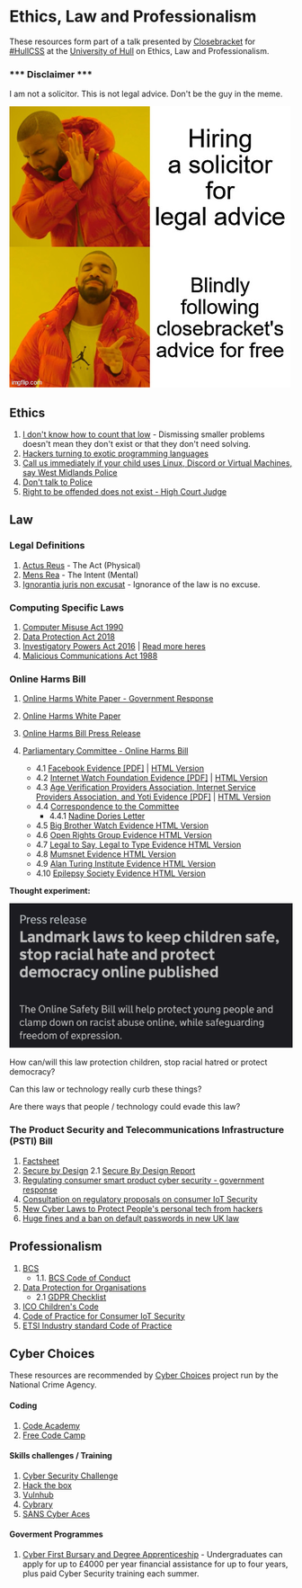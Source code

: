 # Ethics, Law and Professionalism

These resources form part of a talk presented by [Closebracket](https://www.github.com/closebracket) for [#HullCSS](https://www.hullcss.org) at the [University of Hull](https://hull.ac.uk) on Ethics, Law and Professionalism.

### *** Disclaimer ***

I am not a solicitor. This is not legal advice. Don't be the guy in the meme.

![Not a solicitor](/img/notsolicitor.jpg "Not a solicitor")

## Ethics
1. [I don't know how to count that low](https://acesounderglass.com/2021/10/20/i-dont-know-how-to-count-that-low/) - Dismissing smaller problems doesn't mean they don't exist or that they don't need solving.
2. [Hackers turning to exotic programming languages](https://thehackernews.com/2021/07/hackers-turning-to-exotic-programming.html?m=1)
3. [Call us immediately if your child uses Linux, Discord or Virtual Machines, say West Midlands Police](https://www.theregister.com/2020/02/14/silly_police_infosec_parental_advice_poster/)
4. [Don't talk to Police](https://www.youtube.com/watch?v=d-7o9xYp7eE)
5. [Right to be offended does not exist - High Court Judge](https://www.dailymail.co.uk/news/article-7710009/Right-offended-does-not-exist-says-High-Court-judge.html)


## Law

### Legal Definitions
1. [Actus Reus](https://e-lawresources.co.uk/Actus-reus.php) - The Act (Physical)
2. [Mens Rea](https://e-lawresources.co.uk/Mens-rea-intention.php) - The Intent (Mental)
3. [Ignorantia juris non excusat](https://thelawpedia.co.uk/ignorantia-juris-non-excusat/) - Ignorance of the law is no excuse.

### Computing Specific Laws
1. [Computer Misuse Act 1990](https://www.legislation.gov.uk/ukpga/1990/18/contents)
2. [Data Protection Act 2018](https://www.legislation.gov.uk/ukpga/2018/12/contents/enacted)
3. [Investigatory Powers Act 2016](https://www.gov.uk/government/collections/investigatory-powers-bill) | [Read more heres](https://bills.parliament.uk/bills/1749)
4. [Malicious Communications Act 1988](https://www.legislation.gov.uk/ukpga/1988/27/section/1)

### Online Harms Bill 
1. [Online Harms White Paper - Government Response](https://www.gov.uk/government/consultations/online-harms-white-paper/outcome/online-harms-white-paper-full-government-response)
2. [Online Harms White Paper](https://www.gov.uk/government/consultations/online-harms-white-paper/online-harms-white-paper)
3. [Online Harms Bill Press Release](https://www.gov.uk/government/news/landmark-laws-to-keep-children-safe-stop-racial-hate-and-protect-democracy-online-published)



4. [Parliamentary Committee - Online Harms Bill](https://committees.parliament.uk/work/1432/online-safety-and-online-harms/)
    - 4.1 [Facebook Evidence [PDF]](https://committees.parliament.uk/writtenevidence/39559/pdf/) | [HTML Version](https://committees.parliament.uk/writtenevidence/39559/html/)
    - 4.2 [Internet Watch Foundation Evidence [PDF]](https://committees.parliament.uk/writtenevidence/39541/pdf/) | [HTML Version](https://committees.parliament.uk/oralevidence/2983/html/)
    - 4.3 [Age Verification Providers Association, Internet Service Providers Association, and Yoti Evidence [PDF]](https://committees.parliament.uk/oralevidence/2984/pdf/) | [HTML Version](https://committees.parliament.uk/oralevidence/2984/html/)
    - 4.4 [Correspondence to the Committee](https://committees.parliament.uk/work/1432/online-safety-and-online-harms/publications/3/correspondence/)
        - 4.4.1 [Nadine Dories Letter](/img/letter-nadine-dorries.png)
    - 4.5 [Big Brother Watch Evidence HTML Version](https://committees.parliament.uk/writtenevidence/38675/html/)
    - 4.6 [Open Rights Group Evidence HTML Version](https://committees.parliament.uk/writtenevidence/38614/html/)
    - 4.7 [Legal to Say, Legal to Type Evidence HTML Version](https://committees.parliament.uk/writtenevidence/38625/html/)
    - 4.8 [Mumsnet Evidence HTML Version](https://committees.parliament.uk/writtenevidence/38578/html/)
    - 4.9 [Alan Turing Institute Evidence HTML Version](https://committees.parliament.uk/writtenevidence/38395/html/)
    - 4.10 [Epilepsy Society Evidence HTML Version](https://committees.parliament.uk/writtenevidence/38476/html/)
    
**Thought experiment:**

![Screenshot of Pressrelease](/img/screenshot-pr.png "Screenshot of PR")

 How can/will this law protection children, stop racial hatred or protect democracy? 

 Can this law or technology really curb these things? 

 Are there ways that people / technology could evade this law?

 ### The Product Security and Telecommunications Infrastructure (PSTI) Bill 
1. [Factsheet](https://www.gov.uk/government/collections/the-product-security-and-telecommunications-infrastructure-psti-bill-factsheets)
2. [Secure by Design](https://www.gov.uk/government/collections/secure-by-design)
    2.1 [Secure By Design Report](https://www.gov.uk/government/publications/secure-by-design-report)
3. [Regulating consumer smart product cyber security - government response](https://www.gov.uk/government/publications/regulating-consumer-smart-product-cyber-security-government-response)
4. [Consultation on regulatory proposals on consumer IoT Security](https://www.gov.uk/government/consultations/consultation-on-regulatory-proposals-on-consumer-iot-security)
5. [New Cyber Laws to Protect People's personal tech from hackers](https://www.gov.uk/government/news/new-cyber-laws-to-protect-peoples-personal-tech-from-hackers)
6. [Huge fines and a ban on default passwords in new UK law](https://www.bbc.co.uk/news/technology-59400762)
## Professionalism
1. [BCS](https://www.bcs.org/)
   -  1.1. [BCS Code of Conduct](https://www.bcs.org/membership/become-a-member/bcs-code-of-conduct/)
2. [Data Protection for Organisations](https://ico.org.uk/for-organisations/)
    - 2.1 [GDPR Checklist](https://gdprchecklist.io/)
3. [ICO Children's Code](https://ico.org.uk/for-organisations/guide-to-data-protection/ico-codes-of-practice/age-appropriate-design-a-code-of-practice-for-online-services/)
4. [Code of Practice for Consumer IoT Security](https://www.gov.uk/government/publications/code-of-practice-for-consumer-iot-security)
5. [ETSI Industry standard Code of Practice](https://www.gov.uk/government/publications/etsi-industry-standard-based-on-the-code-of-practice)

## Cyber Choices

These resources are recommended by [Cyber Choices](https://www.cyberchoices.uk) project run by the National Crime Agency. 

#### Coding
1. [Code Academy](https://www.codeacademy.com)
2. [Free Code Camp](https://www.freecodecamp.com)

#### Skills challenges / Training

1. [Cyber Security Challenge](https://www.cybersecuritychallenge.co.uk)
2. [Hack the box](https://hackthebox.eu)
3. [Vulnhub](https://www.vulnhub.com)
4. [Cybrary](https://www.cybrary.it)
5. [SANS Cyber Aces](https://www.cyberaces.org)
#### Goverment Programmes 

1. [Cyber First Bursary and Degree Apprenticeship](https://www.ncsc.gov.uk/cyberfirst/overview) - Undergraduates can apply for up to £4000 per year financial assistance for up to four years, plus paid Cyber Security training each summer. 

